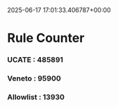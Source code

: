 2025-06-17 17:01:33.406787+00:00
# Rule Counter 
 ### UCATE : 485891

 ### Veneto : 95900

 ### Allowlist : 13930
